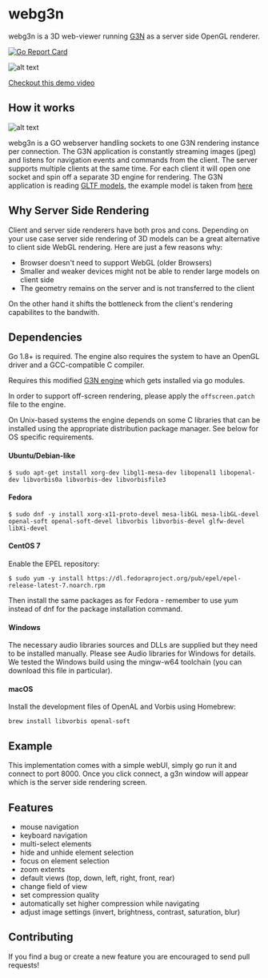 
# webg3n

webg3n is a 3D web-viewer running [G3N](https://github.com/g3n/engine) as a server side OpenGL renderer.

[![Go Report Card](https://goreportcard.com/badge/github.com/moethu/webg3n)](https://goreportcard.com/report/github.com/moethu/webg3n)

![alt text](https://github.com/moethu/g3nserverside/raw/master/images/screenshot01.png)

[Checkout this demo video](https://vimeo.com/358812535)

## How it works

![alt text](https://github.com/moethu/g3nserverside/raw/master/images/arc.png)

webg3n is a GO webserver handling sockets to one G3N rendering instance per connection. The G3N application is constantly streaming images (jpeg) and listens for navigation events and commands from the client. The server supports multiple clients at the same time. For each client it will open one socket and spin off a separate 3D engine for rendering. The G3N application is reading [GLTF models](https://github.com/KhronosGroup/glTF), the example model is taken from [here](https://github.com/KhronosGroup/glTF-Sample-Models)

## Why Server Side Rendering

Client and server side renderers have both pros and cons. Depending on your use case server side rendering of 3D models can be a great alternative to client side WebGL rendering. Here are just a few reasons why:

- Browser doesn't need to support WebGL (older Browsers)
- Smaller and weaker devices might not be able to render large models on client side
- The geometry remains on the server and is not transferred to the client

On the other hand it shifts the bottleneck from the client's rendering capabilites to the bandwith.

## Dependencies

Go 1.8+ is required. The engine also requires the system to have an OpenGL driver and a GCC-compatible C compiler.

Requires this modified [G3N engine](https://github.com/moethu/engine) which gets installed via go modules.

In order to support off-screen rendering, please apply the `offscreen.patch` file to the engine.

On Unix-based systems the engine depends on some C libraries that can be installed using the appropriate distribution package manager. See below for OS specific requirements.

#### Ubuntu/Debian-like

```
$ sudo apt-get install xorg-dev libgl1-mesa-dev libopenal1 libopenal-dev libvorbis0a libvorbis-dev libvorbisfile3
```

#### Fedora

```
$ sudo dnf -y install xorg-x11-proto-devel mesa-libGL mesa-libGL-devel openal-soft openal-soft-devel libvorbis libvorbis-devel glfw-devel libXi-devel
```

#### CentOS 7

Enable the EPEL repository:
```
$ sudo yum -y install https://dl.fedoraproject.org/pub/epel/epel-release-latest-7.noarch.rpm
```
Then install the same packages as for Fedora - remember to use yum instead of dnf for the package installation command.

#### Windows

The necessary audio libraries sources and DLLs are supplied but they need to be installed manually. Please see Audio libraries for Windows for details. We tested the Windows build using the mingw-w64 toolchain (you can download this file in particular).

#### macOS

Install the development files of OpenAL and Vorbis using Homebrew:
```
brew install libvorbis openal-soft
```

## Example

This implementation comes with a simple webUI, simply go run it and connect to port 8000.
Once you click connect, a g3n window will appear which is the server side rendering screen.

## Features

- mouse navigation
- keyboard navigation
- multi-select elements
- hide and unhide element selection
- focus on element selection
- zoom extents
- default views (top, down, left, right, front, rear)
- change field of view
- set compression quality
- automatically set higher compression while navigating
- adjust image settings (invert, brightness, contrast, saturation, blur)

## Contributing

If you find a bug or create a new feature you are encouraged to send pull requests!
